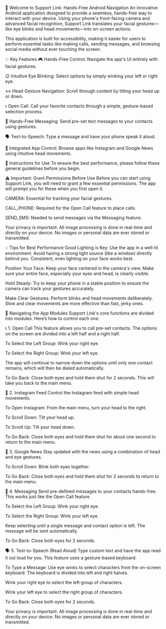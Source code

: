 👋 Welcome to Support Link: Hands-Free Android Navigation
An innovative Android application designed to provide a seamless, hands-free way to interact with your device. Using your phone's front-facing camera and advanced facial recognition, Support Link translates your facial gestures—like eye blinks and head movements—into on-screen actions.

This application is built for accessibility, making it easier for users to perform essential tasks like making calls, sending messages, and browsing social media without ever touching the screen.




✨ Key Features
🎮 Hands-Free Control: Navigate the app's UI entirely with facial gestures.

😉 Intuitive Eye Blinking: Select options by simply winking your left or right eye.

↔️ Head Gesture Navigation: Scroll through content by tilting your head up or down.

📞 Open Call: Call your favorite contacts through a simple, gesture-based selection process.

💬 Hands-Free Messaging: Send pre-set text messages to your contacts using gestures.

🗣️ Text-to-Speech: Type a message and have your phone speak it aloud.

📲 Integrated App Control: Browse apps like Instagram and Google News using intuitive head movements.

🚀 Instructions for Use
To ensure the best performance, please follow these general guidelines before you begin.


⚠️ Important: Grant Permissions Before Use
Before you can start using Support Link, you will need to grant a few essential permissions. The app will prompt you for these when you first open it.

CAMERA: Essential for tracking your facial gestures.

CALL_PHONE: Required for the Open Call feature to place calls.

SEND_SMS: Needed to send messages via the Messaging feature.

Your privacy is important. All image processing is done in real-time and directly on your device. No images or personal data are ever stored or transmitted.




💡 Tips for Best Performance
Good Lighting is Key: Use the app in a well-lit environment. Avoid having a strong light source (like a window) directly behind you. Consistent, even lighting on your face works best.

Position Your Face: Keep your face centered in the camera's view. Make sure your entire face, especially your eyes and head, is clearly visible.

Hold Steady: Try to keep your phone in a stable position to ensure the camera can track your gestures accurately.

Make Clear Gestures: Perform blinks and head movements deliberately. Slow and clear movements are more effective than fast, jerky ones.



📱 Navigating the App Modules
Support Link's core functions are divided into modules. Here’s how to control each one:



📞 1. Open Call
This feature allows you to call pre-set contacts. The options on the screen are divided into a left half and a right half.

To Select the Left Group: Wink your right eye.

To Select the Right Group: Wink your left eye.

The app will continue to narrow down the options until only one contact remains, which will then be dialed automatically.

To Go Back: Close both eyes and hold them shut for 2 seconds. This will take you back to the main menu.



📸 2. Instagram Feed
Control the Instagram feed with simple head movements.

To Open Instagram: From the main menu, turn your head to the right.

To Scroll Down: Tilt your head up.

To Scroll Up: Tilt your head down.

To Go Back: Close both eyes and hold them shut for about one second to return to the main menu.



📰 3. Google News
Stay updated with the news using a combination of head and eye gestures.

To Scroll Down: Blink both eyes together.

To Go Back: Close both eyes and hold them shut for 2 seconds to return to the main menu.





💬 4. Messaging
Send pre-defined messages to your contacts hands-free. This works just like the Open Call feature.

To Select the Left Group: Wink your right eye.

To Select the Right Group: Wink your left eye.

Keep selecting until a single message and contact option is left. The message will be sent automatically.

To Go Back: Close both eyes for 2 seconds.




🗣️ 5. Text-to-Speech (Read Aloud)
Type custom text and have the app read it out loud for you. This feature uses a gesture-based keyboard.

To Type a Message: Use eye winks to select characters from the on-screen keyboard. The keyboard is divided into left and right halves.

Wink your right eye to select the left group of characters.

Wink your left eye to select the right group of characters.

To Go Back: Close both eyes for 2 seconds.





Your privacy is important. All image processing is done in real-time and directly on your device. No images or personal data are ever stored or transmitted.
